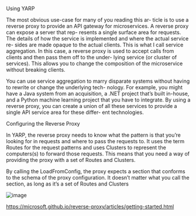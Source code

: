 Using YARP

The most obvious use-case for many of you reading this ar- ticle is to use a reverse proxy to provide an API gateway for microservices. A reverse proxy can expose a server that rep- resents a single surface area for requests. The details of how the service is implemented and where the actual service re- sides are made opaque to the actual clients. This is what I call service aggregation. In this case, a reverse proxy is used to accept calls from clients and then pass them off to the under- lying service (or cluster of services). This allows you to change the composition of the microservice without breaking clients.

You can use service aggregation to marry disparate systems without having to rewrite or change the underlying tech- nology. For example, you might have a Java system from an acquisition, a .NET project that’s built in-house, and a Python machine learning project that you have to integrate. By using a reverse proxy, you can create a union of all these services to provide a single API service area for these differ- ent technologies.

Configuring the Reverse Proxy

In YARP, the reverse proxy needs to know what the pattern is that you’re looking for in requests and where to pass the requests to. It uses the term Routes for the request patterns and uses Clusters to represent the computers(s) to forward those requests. This means that you need a way of providing the proxy with a set of Routes and Clusters. 


By calling the LoadFromConfig, the proxy expects a section that conforms to the schema of the proxy configuration. It doesn’t matter what you call the section, as long as it’s a set of Routes and Clusters


![image](https://user-images.githubusercontent.com/1487507/190009343-081a1456-1232-4705-b7e6-452f593df165.png)




https://microsoft.github.io/reverse-proxy/articles/getting-started.html
